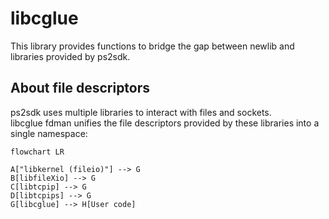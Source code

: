 # libcglue

This library provides functions to bridge the gap between newlib and libraries provided by ps2sdk.  

## About file descriptors

ps2sdk uses multiple libraries to interact with files and sockets.  
libcglue fdman unifies the file descriptors provided by these libraries into a single namespace:  

```mermaid
flowchart LR

A["libkernel (fileio)"] --> G
B[libfileXio] --> G
C[libtcpip] --> G
D[libtcpips] --> G
G[libcglue] --> H[User code]
```
